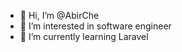 - 👋 Hi, I’m @AbirChe
- 👀 I’m interested in software engineer
- 🌱 I’m currently learning Laravel 


<!---
AbirChe/AbirChe is a ✨ special ✨ repository because its `README.md` (this file) appears on your GitHub profile.
You can click the Preview link to take a look at your changes.
--->
